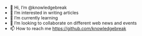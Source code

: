 - 👋 Hi, I’m @knowledgebreak
- 👀 I’m interested in writing articles
- 🌱 I’m currently learning 
- 💞️ I’m looking to collaborate on different web news and events
- 📫 How to reach me https://github.com/knowledgebreak 

<!---
knowledgebreak/knowledgebreak is a ✨ special ✨ repository because its `README.md` (this file) appears on your GitHub profile.
You can click the Preview link to take a look at your changes.
--->
